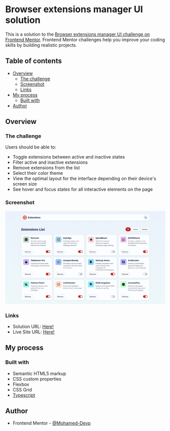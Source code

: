 # Browser extensions manager UI solution

This is a solution to the [Browser extensions manager UI challenge on Frontend Mentor](https://www.frontendmentor.io/challenges/browser-extension-manager-ui-yNZnOfsMAp). Frontend Mentor challenges help you improve your coding skills by building realistic projects. 

## Table of contents

- [Overview](#overview)
  - [The challenge](#the-challenge)
  - [Screenshot](#screenshot)
  - [Links](#links)
- [My process](#my-process)
  - [Built with](#built-with)
- [Author](#author)

## Overview

### The challenge

Users should be able to:

- Toggle extensions between active and inactive states
- Filter active and inactive extensions
- Remove extensions from the list
- Select their color theme
- View the optimal layout for the interface depending on their device's screen size
- See hover and focus states for all interactive elements on the page

### Screenshot

![Preview Screenshot](./public/images/preview.png)

### Links

- Solution URL: [Here!](https://your-solution-url.com)
- Live Site URL: [Here!](https://your-live-site-url.com)

## My process

### Built with

- Semantic HTML5 markup
- CSS custom properties
- Flexbox
- CSS Grid
- [Typescript](https://www.typescriptlang.org/)

## Author

- Frontend Mentor - [@Mohamed-Devp](https://www.frontendmentor.io/profile/Mohamed-Devp)